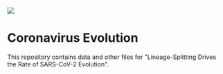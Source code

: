 <img src="https://media.giphy.com/media/xULW8l2gXuRPmsQe8U/giphy.gif">

# Coronavirus Evolution

This repository contains data and other files for "Lineage-Splitting Drives the 
Rate of SARS-CoV-2 Evolution".

